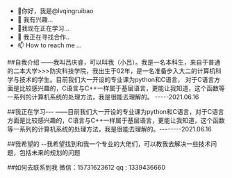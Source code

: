 - 👋你好，我是@lvqingruibao
- 👀 我有兴趣...
- 🌱我现在正在学习...
- 💞️ 我正在寻找合作..
- 📫 How to reach me ...

<!---
lvqingruibao/lvqingruibao is a ✨ special ✨ repository because its `README.md` (this file) appears on your GitHub profile.
You can click the Preview link to take a look at your changes.
--->

##自我介绍
——我叫吕庆睿，可以叫我（小吕）。我是一名本科生，来自于普通的二本大学>>>防灾科技学院，我出生于02年，是一名准备步入大二的计算机科学与技术的学生。目前我们大一开设的专业课为python和C语言，
对于C语言方面是比较感兴趣的，C语言与C++一样属于基层语言，更能让我知道，这个函数等一系列的计算机系统的处理方法，我是很能去理解的。  -----2021.06.16


##我正在学习---
——目前我们大一开设的专业课为python和C语言，对于C语言方面是比较感兴趣的，C语言与C++一样属于基层语言，更能让我知道，这个函数等一系列的计算机系统的处理方法，我是很能去理解的。--------2021.06.16



##我希望的
--我希望找到和我一个专业的大佬们，可以教我去解决一些技术问题，包括未来的规划的问题



##如何去联系到我
 微信：15731623612
 qq : 1339436660
 
